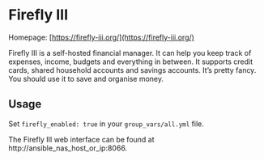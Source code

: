 # Firefly III

Homepage: [https://firefly-iii.org/](https://firefly-iii.org/)

Firefly III is a self-hosted financial manager. It can help you keep track of expenses, income, budgets and everything in between. It supports credit cards, shared household accounts and savings accounts. It’s pretty fancy. You should use it to save and organise money.

## Usage

Set `firefly_enabled: true` in your `group_vars/all.yml` file.

The Firefly III web interface can be found at http://ansible_nas_host_or_ip:8066.
